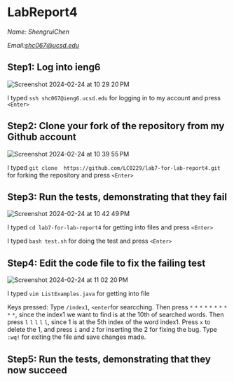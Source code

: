 # LabReport4

 *Name: ShengruiChen*
 
 *Email:shc067@ucsd.edu*

 ## Step1: Log into ieng6
 ![Screenshot 2024-02-24 at 10 29 20 PM](https://github.com/LC0229/cse15l-lab-reports/assets/156004283/047780f5-09e0-4984-9ddd-404d40e96f62)

I typed `ssh shc067@ieng6.ucsd.edu` for logging in to my account and press `<Enter>`

## Step2: Clone your fork of the repository from my  Github account
![Screenshot 2024-02-24 at 10 39 55 PM](https://github.com/LC0229/cse15l-lab-reports/assets/156004283/566eaada-c77f-4dd9-bec9-b7c9849bedb1)

I typed `git clone  https://github.com/LC0229/lab7-for-lab-report4.git` for forking the repository and press `<Enter>`

## Step3: Run the tests, demonstrating that they fail
![Screenshot 2024-02-24 at 10 42 49 PM](https://github.com/LC0229/cse15l-lab-reports/assets/156004283/609ad44e-e021-4c1b-beb7-9c9a2f7c9f29)

I typed `cd lab7-for-lab-report4` for getting into files and press `<Enter>`

I typed `bash test.sh` for doing the test and press `<Enter>`


## Step4: Edit the code file to fix the failing test
![Screenshot 2024-02-24 at 11 02 20 PM](https://github.com/LC0229/cse15l-lab-reports/assets/156004283/3efa874c-4985-476b-bfd8-cfa34cdd4b7a)

I typed `vim ListExamples.java` for getting into file 

Keys pressed: Type `/index1`, `<enter`for searcching. Then press `*` `*` `*` `*` `*` `*` `*` `*` `*` `*`, since the index1 we want to find is at the 10th of searched words. Then press `l` `l` `l` `l` `l`, since 1 is at the 5th index of the word index1. Press `x` to delete the 1, and press `i` and `2` for inserting the 2 for fixing the bug. Type `:wq!` for exiting the file and save changes made.

## Step5: Run the tests, demonstrating that they now succeed





